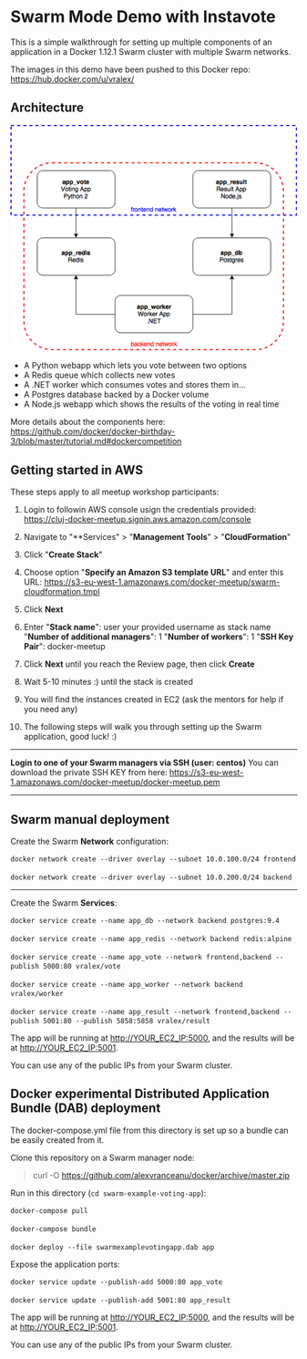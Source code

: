 Swarm Mode Demo with Instavote
=========

This is a simple walkthrough for setting up multiple components of an application in a Docker 1.12.1 Swarm cluster with multiple Swarm networks.

The images in this demo have been pushed to this Docker repo: https://hub.docker.com/u/vralex/

Architecture
-----

![Architecture diagram](architecture.png)

* A Python webapp which lets you vote between two options
* A Redis queue which collects new votes
* A .NET worker which consumes votes and stores them in…
* A Postgres database backed by a Docker volume
* A Node.js webapp which shows the results of the voting in real time

More details about the components here:
https://github.com/docker/docker-birthday-3/blob/master/tutorial.md#dockercompetition

Getting started in AWS
---------------

These steps apply to all meetup workshop participants:

1. Login to followin AWS console usign the credentials provided:
https://cluj-docker-meetup.signin.aws.amazon.com/console

2. Navigate to "**Services" > "**Management Tools**" > "**CloudFormation**"

3. Click "**Create Stack**"

4. Choose option "**Specify an Amazon S3 template URL**" and enter this URL:
https://s3-eu-west-1.amazonaws.com/docker-meetup/swarm-cloudformation.tmpl

5. Click **Next**

6. Enter "**Stack name**": user your provided username as stack name
"**Number of additional managers**": 1
"**Number of workers**": 1
"**SSH Key Pair**": docker-meetup

7. Click **Next** until you reach the Review page, then click **Create**

8. Wait 5-10 minutes :) until the stack is created

9. You will find the instances created in EC2 (ask the mentors for help if you need any)

10. The following steps will walk you through setting up the Swarm application, good luck! :)

----------

**Login to one of your Swarm managers via SSH (user: centos)**
You can download the private SSH KEY from here:
https://s3-eu-west-1.amazonaws.com/docker-meetup/docker-meetup.pem

----------


Swarm manual deployment
-----
Create the Swarm **Network** configuration:

	docker network create --driver overlay --subnet 10.0.100.0/24 frontend

	docker network create --driver overlay --subnet 10.0.200.0/24 backend


----------


Create the Swarm **Services**:

	docker service create --name app_db --network backend postgres:9.4

	docker service create --name app_redis --network backend redis:alpine

	docker service create --name app_vote --network frontend,backend --publish 5000:80 vralex/vote

	docker service create --name app_worker --network backend vralex/worker

	docker service create --name app_result --network frontend,backend --publish 5001:80 --publish 5858:5858 vralex/result

The app will be running at [http://YOUR_EC2_IP:5000](http://YOUR_EC2_IP:5000), and the results will be at [http://YOUR_EC2_IP:5001](http://YOUR_EC2_IP:5001).

You can use any of the public IPs from your Swarm cluster.


Docker experimental Distributed Application Bundle (DAB) deployment
-----
The docker-compose.yml file from this directory is set up so a bundle can be easily created from it.

Clone this repository on a Swarm manager node:

> curl -O https://github.com/alexvranceanu/docker/archive/master.zip

Run in this directory (`cd swarm-example-voting-app`):


	docker-compose pull

    docker-compose bundle

    docker deploy --file swarmexamplevotingapp.dab app


Expose the application ports:

    docker service update --publish-add 5000:80 app_vote

    docker service update --publish-add 5001:80 app_result

The app will be running at [http://YOUR_EC2_IP:5000](http://YOUR_EC2_IP:5000), and the results will be at [http://YOUR_EC2_IP:5001](http://YOUR_EC2_IP:5001).

You can use any of the public IPs from your Swarm cluster.





